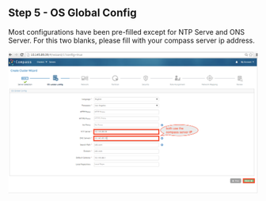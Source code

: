 <h2 id="step-five">Step 5 - OS Global Config</h2>



Most configurations have been pre-filled except for NTP Serve and ONS Server. For this two blanks, please fill with your compass server ip address.


![os global config](/img/install/07.png)

